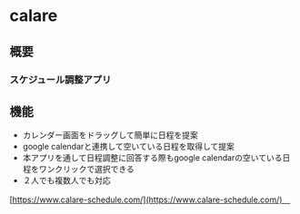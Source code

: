 # calare  

## 概要  
### スケジュール調整アプリ

## 機能  
* カレンダー画面をドラッグして簡単に日程を提案　　
* google calendarと連携して空いている日程を取得して提案　　
* 本アプリを通して日程調整に回答する際もgoogle calendarの空いている日程をワンクリックで選択できる　　
* ２人でも複数人でも対応　

[https://www.calare-schedule.com/](https://www.calare-schedule.com/)　
